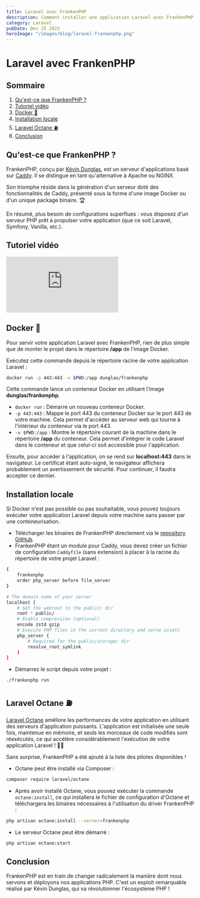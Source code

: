 ```yaml
---
title: Laravel avec FrankenPHP
description: Comment installer une application Laravel avec FrankenPHP et Laravel Octane.
category: Laravel
pubDate: Dec 25 2023
heroImage: "/images/blog/laravel-frankenphp.png"
---
```


# Laravel avec FrankenPHP

## Sommaire
1. [Qu'est-ce que FrankenPHP ?](#frankenphp)
2. [Tutoriel vidéo](#tutorielvideo)
3. [Docker 🐳](#docker)
4. [Installation locale](#locale)
5. [Laravel Octane ⛽](#octane)
6. [Conclusion](#conclusion)

## Qu'est-ce que FrankenPHP ? <a name="frankenphp"></a>

FrankenPHP, conçu par [Kévin Dunglas](https://twitter.com/dunglas), est un serveur d'applications basé sur [Caddy](https://caddyserver.com). Il se distingue en tant qu'alternative à Apache ou NGINX.

Son triomphe réside dans la génération d'un serveur doté des fonctionnalités de Caddy, présenté sous la forme d'une image Docker ou d'un unique package binaire. 🏆

En résumé, plus besoin de configurations superflues : vous disposez d'un serveur PHP prêt à propulser votre application (que ce soit Laravel, Symfony, Vanilla, etc.).

## Tutoriel vidéo <a name="tutorielvideo"></a>

<iframe class="w-full aspect-video" src="https://www.youtube.com/embed/CbRWYCEZOK0" frameborder="0" allowfullscreen></iframe>

## Docker 🐳 <a name="docker"></a>

Pour servir votre application Laravel avec FrankenPHP, rien de plus simple que de monter le projet dans le répertoire **/app** de l'image Docker.

Exécutez cette commande depuis le répertoire racine de votre application Laravel :

```bash
docker run -p 443:443 -v $PWD:/app dunglas/frankenphp
```

Cette commande lance un conteneur Docker en utilisant l'image **dunglas/frankenphp**.

- `docker run` : Démarre un nouveau conteneur Docker.
- `-p 443:443` : Mappe le port 443 du conteneur Docker sur le port 443 de votre machine. Cela permet d'accéder au serveur web qui tourne à l'intérieur du conteneur via le port 443.
- `-v $PWD:/app` : Montre le répertoire courant de la machine dans le répertoire **/app** du conteneur. Cela permet d'intégrer le code Laravel dans le conteneur et que celui-ci soit accessible pour l'application.

Ensuite, pour accéder à l'application, on se rend sur **localhost:443** dans le navigateur. Le certificat étant auto-signé, le navigateur affichera probablement un avertissement de sécurité. Pour continuer, il faudra accepter ce dernier.

## Installation locale  <a name="locale"></a>

Si Docker n'est pas possible ou pas souhaitable, vous pouvez toujours exécuter votre application Laravel depuis votre machine sans passer par une conteneurisation.

- Télécharger les binaires de FrankenPHP directement via le [repository GitHub](https://github.com/dunglas/frankenphp/releases).
- FrankenPHP étant un module pour Caddy, vous devez créer un fichier de configuration `Caddyfile` (sans extension) à placer à la racine du répertoire de votre projet Laravel :

```bash
{
	frankenphp
	order php_server before file_server
}

# The domain name of your server
localhost {
	# Set the webroot to the public/ dir
	root * public/
	# Enable compression (optional)
	encode zstd gzip
	# Execute PHP files in the current directory and serve assets
	php_server {
		# Required for the public/storage/ dir
		resolve_root_symlink
	}
}
```

- Démarrez le script depuis votre projet :

```bash
./frankenphp run
```

## Laravel Octane ⛽ <a name="octane"></a>

[Laravel Octane](https://laravel.com/docs/10.x/octane) améliore les performances de votre application en utilisant des serveurs d'application puissants. L'application est initialisée une seule fois, maintenue en mémoire, et seuls les morceaux de code modifiés sont réexécutés, ce qui accélère considérablement l'exécution de votre application Laravel ! 🦸‍♂️

Sans surprise, FrankenPHP a été ajouté à la liste des pilotes disponibles !

- Octane peut être installé via Composer :

```bash
composer require laravel/octane
```

- Après avoir installé Octane, vous pouvez exécuter la commande `octane:install`, ce qui installera le fichier de configuration d'Octane et téléchargera les binaires nécessaires à l'utilisation du driver FrankenPHP :

```bash
php artisan octane:install --server=frankenphp
```

- Le serveur Octane peut être démarré :

```bash
php artisan octane:start
```

## Conclusion <a name="conclusion"></a>

FrankenPHP est en train de changer radicalement la manière dont nous servons et déployons nos applications PHP. C'est un exploit remarquable réalisé par Kévin Dunglas, qui va révolutionner l'écosystème PHP !